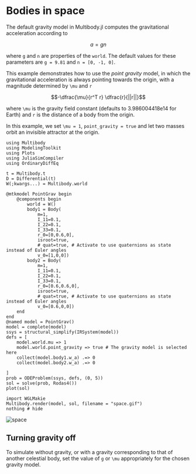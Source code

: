 # Bodies in space

The default gravity model in Multibody.jl computes the gravitational acceleration according to
```math
a = g n
```
where ``g`` and ``n`` are properties of the `world`. The default values for these parameters are `g = 9.81` and `n = [0, -1, 0]`.

This example demonstrates how to use the _point gravity_ model, in which the gravitational acceleration is always pointing towards the origin, with a magnitude determined by ``\mu`` and ``r``
```math
-\dfrac{\mu}{r^T r} \dfrac{r}{||r||}
```
where ``\mu`` is the gravity field constant (defaults to 3.986004418e14 for Earth) and ``r`` is the distance of a body from the origin.

In this example, we set ``\mu = 1``, `point_gravity = true` and let two masses orbit an invisible attractor at the origin.

```@example SPACE
using Multibody
using ModelingToolkit
using Plots
using JuliaSimCompiler
using OrdinaryDiffEq

t = Multibody.t
D = Differential(t)
W(;kwargs...) = Multibody.world

@mtkmodel PointGrav begin
    @components begin
        world = W()
        body1 = Body(
            m=1,
            I_11=0.1,
            I_22=0.1,
            I_33=0.1,
            r_0=[0,0.6,0],
            isroot=true,
            # quat=true, # Activate to use quaternions as state instead of Euler angles
            v_0=[1,0,0])
        body2 = Body(
            m=1,
            I_11=0.1,
            I_22=0.1,
            I_33=0.1,
            r_0=[0.6,0.6,0],
            isroot=true,
            # quat=true, # Activate to use quaternions as state instead of Euler angles
            v_0=[0.6,0,0])
    end
end
@named model = PointGrav()
model = complete(model)
ssys = structural_simplify(IRSystem(model))
defs = [
    model.world.mu => 1
    model.world.point_gravity => true # The gravity model is selected here
    collect(model.body1.w_a) .=> 0
    collect(model.body2.w_a) .=> 0
    
]
prob = ODEProblem(ssys, defs, (0, 5))
sol = solve(prob, Rodas4())
plot(sol)
```


```@example SPACE
import WGLMakie
Multibody.render(model, sol, filename = "space.gif")
nothing # hide
```
![space](space.gif)


## Turning gravity off
To simulate without gravity, or with a gravity corresponding to that of another celestial body, set the value of ``g`` or ``\mu`` appropriately for the chosen gravity model.